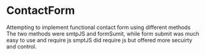 # ContactForm
Attempting to implement functional contact form using different methods 
The two methods were smtpJS and formSumit,
while form submit was much easy to use and require js smptJS did require js but offered more secuirty and control.

